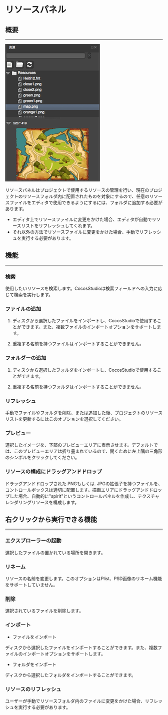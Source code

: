 # リソースパネル

## 概要
------
![](./res/resource_panel.png)

リソースパネルはプロジェクトで使用するリソースの管理を行い、現在のプロジェクトのリソースフォルダ内に配置されたものを対象にするので、任意のリソースファイルをエディタで使用できるようにするには、フォルダに追加する必要があります。

- エディタ上でリソースファイルに変更をかけた場合、エディタが自動でリソースリストをリフレッシュしてくれます。
- それ以外の方法でリソースファイルに変更をかけた場合、手動でリフレッシュを実行する必要があります。

## 機能
-------
### 検索

使用したいリソースを検索します。CocosStudioは検索フィールドへの入力に応じて検索を実行します。

### ファイルの追加


1. ディスクから選択したファイルをインポートし、CocosStudioで使用することができます。また、複数ファイルのインポートオプションをサポートします。

2. 重複する名前を持つファイルはインポートすることができません。

### フォルダーの追加
   
1. ディスクから選択したフォルダをインポートし、CocosStudioで使用することができます。

2. 重複する名前を持つフォルダはインポートすることができません。

### リフレッシュ

手動でファイルやフォルダを削除、または追加した後、プロジェクトのリソースリストを更新するにはこのオプションを選択してください。

### プレビュー

選択したイメージを、下部のプレビューエリアに表示させます。デフォルトでは、このプレビューエリアは折り畳まれているので、開くために左上隅の三角形のシンボルをクリックしてください。

### リソースの構成にドラッグアンドドロップ

ドラッグアンドドロップされた.PNGもしくは. JPGの拡張子を持つファイルを、コントロールボックスは適切に配置します。描画エリアにドラッグアンドドロップした場合、自動的に"spirit"というコントロールパネルを作成し、テクスチャレンダリングリソースを構成します。
##  右クリックから実行できる機能
------
### エクスプローラーの起動
  
選択したファイルの置かれている場所を開きます。

### リネーム

リソースの名前を変更します。このオプションはPlist、PSD画像のリネーム機能をサポートしていません。 

### 削除

選択されているファイルを削除します。

### インポート

- ファイルをインポート

ディスクから選択したファイルをインポートすることができます。また、複数ファイルのインポートオプションをサポートします。

-  フォルダをインポート

ディスクから選択したフォルダをインポートすることができます。

### リソースのリフレッシュ

ユーザーが手動でリソースフォルダ内のファイルに変更をかけた場合、リフレッシュを実行する必要があります。